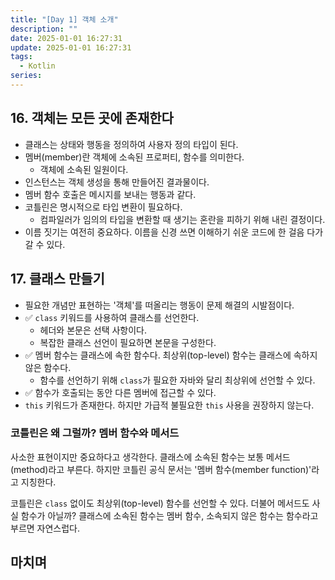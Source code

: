 ```yaml
---
title: "[Day 1] 객체 소개"
description: ""
date: 2025-01-01 16:27:31
update: 2025-01-01 16:27:31
tags:
  - Kotlin
series: 
---
```


## 16. 객체는 모든 곳에 존재한다

- 클래스는 상태와 행동을 정의하여 사용자 정의 타입이 된다.
- 멤버(member)란 객체에 소속된 프로퍼티, 함수를 의미한다.
    - 객체에 소속된 일원이다.
- 인스턴스는 객체 생성을 통해 만들어진 결과물이다.
- 멤버 함수 호출은 메시지를 보내는 행동과 같다.
- 코틀린은 명시적으로 타입 변환이 필요하다.
    - 컴파일러가 임의의 타입을 변환할 때 생기는 혼란을 피하기 위해 내린 결정이다.
- 이름 짓기는 여전히 중요하다. 이름을 신경 쓰면 이해하기 쉬운 코드에 한 걸음 다가갈 수 있다.

## 17. 클래스 만들기

- 필요한 개념만 표현하는 '객체'를 떠올리는 행동이 문제 해결의 시발점이다.
- ✅ `class` 키워드를 사용하여 클래스를 선언한다.
    - 헤더와 본문은 선택 사항이다.
    - 복잡한 클래스 선언이 필요하면 본문을 구성한다.
- ✅ 멤버 함수는 클래스에 속한 함수다. 최상위(top-level) 함수는 클래스에 속하지 않은 함수다.
    - 함수를 선언하기 위해 `class`가 필요한 자바와 달리 최상위에 선언할 수 있다.
- ✅ 함수가 호출되는 동안 다른 멤버에 접근할 수 있다.
- `this` 키워드가 존재한다. 하지만 가급적 불필요한 `this` 사용을 권장하지 않는다.

### 코틀린은 왜 그럴까? 멤버 함수와 메서드

사소한 표현이지만 중요하다고 생각한다. 클래스에 소속된 함수는 보통 메서드(method)라고 부른다. 하지만 코틀린 공식 문서는 '멤버 함수(member function)'라고 지칭한다.

코틀린은 `class` 없이도 최상위(top-level) 함수를 선언할 수 있다. 더불어 메서드도 사실 함수가 아닐까? 클래스에 소속된 함수는 멤버 함수, 소속되지 않은 함수는 함수라고
부르면 자연스럽다.

## 마치며 

